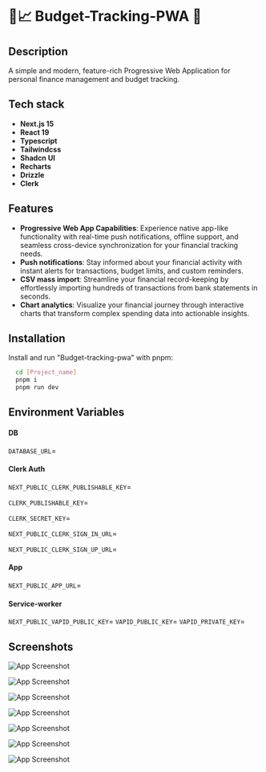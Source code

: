 
# 📲📈 Budget-Tracking-PWA 🏦

## Description
A simple and modern, feature-rich Progressive Web Application for personal finance management and budget tracking.

## Tech stack

- **Next.js 15**
- **React 19**
- **Typescript**
- **Tailwindcss**
- **Shadcn UI**
- **Recharts**
- **Drizzle**
- **Clerk**

## Features

- **Progressive Web App Capabilities**: Experience native app-like functionality with real-time push notifications, offline support, and seamless cross-device synchronization for your financial tracking needs.
- **Push notifications**: Stay informed about your financial activity with instant alerts for transactions, budget limits, and custom reminders.
- **CSV mass import**: Streamline your financial record-keeping by effortlessly importing hundreds of transactions from bank statements in seconds.
- **Chart analytics**:  Visualize your financial journey through interactive charts that transform complex spending data into actionable insights.

## Installation

Install and run "Budget-tracking-pwa" with pnpm:

```bash
  cd [Project_name]
  pnpm i
  pnpm run dev
```

## Environment Variables

#### DB
`DATABASE_URL`=

#### Clerk Auth
`NEXT_PUBLIC_CLERK_PUBLISHABLE_KEY`=

`CLERK_PUBLISHABLE_KEY`=

`CLERK_SECRET_KEY`=

`NEXT_PUBLIC_CLERK_SIGN_IN_URL`=

`NEXT_PUBLIC_CLERK_SIGN_UP_URL`=

#### App
`NEXT_PUBLIC_APP_URL`=

#### Service-worker
`NEXT_PUBLIC_VAPID_PUBLIC_KEY`=
`VAPID_PUBLIC_KEY`=
`VAPID_PRIVATE_KEY`=



## Screenshots

![App Screenshot](https://raw.githubusercontent.com/RiP3rQ/Budget-tracker-pwa/refs/heads/main/public/screenshots/1.png?token=GHSAT0AAAAAACX5KLDEYSRP6CSDWDQX6YPAZ2M4DQQ)

![App Screenshot](https://raw.githubusercontent.com/RiP3rQ/Budget-tracker-pwa/refs/heads/main/public/screenshots/2.png?token=GHSAT0AAAAAACX5KLDEWV6HER5CEHH3NVVIZ2M4D6Q)

![App Screenshot](https://raw.githubusercontent.com/RiP3rQ/Budget-tracker-pwa/refs/heads/main/public/screenshots/3.png?token=GHSAT0AAAAAACX5KLDEOTXLCF7YYQANSQ4SZ2M4EAQ)

![App Screenshot](https://raw.githubusercontent.com/RiP3rQ/Budget-tracker-pwa/refs/heads/main/public/screenshots/4.png?token=GHSAT0AAAAAACX5KLDEC5LCHNWX3ARR4COQZ2M4ECA)

![App Screenshot](https://raw.githubusercontent.com/RiP3rQ/Budget-tracker-pwa/refs/heads/main/public/screenshots/5.png?token=GHSAT0AAAAAACX5KLDFHSYJMLLDKVWGFHYGZ2M4EDQ)

![App Screenshot](https://raw.githubusercontent.com/RiP3rQ/Budget-tracker-pwa/refs/heads/main/public/screenshots/6.png?token=GHSAT0AAAAAACX5KLDE4RTF225J3ACLKUPKZ2M4EGQ)

![App Screenshot](https://raw.githubusercontent.com/RiP3rQ/Budget-tracker-pwa/refs/heads/main/public/screenshots/7.png?token=GHSAT0AAAAAACX5KLDFLX5TYD2SSVCXVYBKZ2M4EJA)
